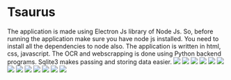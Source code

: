# Tsaurus
The application is made using Electron Js library of Node Js. So, before running the application make sure you have node js installed. You need to install all the dependencies to node also. The application is written in html, css, javascript. The OCR and webscrapping is done using Python backend programs. Sqlite3 makes passing and storing data easier.
![](https://github.com/Zedd1558/Tsaurus-teaching-assistant-for-Kids-using-OCR-and-webscrapping/blob/master/FINAL%20PRESENTATION/Slide2.JPG)
![](https://github.com/Zedd1558/Tsaurus-teaching-assistant-for-Kids-using-OCR-and-webscrapping/blob/master/FINAL%20PRESENTATION/Slide3.JPG)
![](https://github.com/Zedd1558/Tsaurus-teaching-assistant-for-Kids-using-OCR-and-webscrapping/blob/master/FINAL%20PRESENTATION/Slide4.JPG)
![](https://github.com/Zedd1558/Tsaurus-teaching-assistant-for-Kids-using-OCR-and-webscrapping/blob/master/FINAL%20PRESENTATION/Slide5.JPG)
![](https://github.com/Zedd1558/Tsaurus-teaching-assistant-for-Kids-using-OCR-and-webscrapping/blob/master/FINAL%20PRESENTATION/Slide6.JPG)
![](https://github.com/Zedd1558/Tsaurus-teaching-assistant-for-Kids-using-OCR-and-webscrapping/blob/master/FINAL%20PRESENTATION/Slide7.JPG)
![](https://github.com/Zedd1558/Tsaurus-teaching-assistant-for-Kids-using-OCR-and-webscrapping/blob/master/FINAL%20PRESENTATION/Slide8.JPG)
![](https://github.com/Zedd1558/Tsaurus-teaching-assistant-for-Kids-using-OCR-and-webscrapping/blob/master/FINAL%20PRESENTATION/Slide9.JPG)
![](https://github.com/Zedd1558/Tsaurus-teaching-assistant-for-Kids-using-OCR-and-webscrapping/blob/master/FINAL%20PRESENTATION/Slide10.JPG)
![](https://github.com/Zedd1558/Tsaurus-teaching-assistant-for-Kids-using-OCR-and-webscrapping/blob/master/FINAL%20PRESENTATION/Slide11.JPG)
![](https://github.com/Zedd1558/Tsaurus-teaching-assistant-for-Kids-using-OCR-and-webscrapping/blob/master/FINAL%20PRESENTATION/Slide12.JPG)
![](https://github.com/Zedd1558/Tsaurus-teaching-assistant-for-Kids-using-OCR-and-webscrapping/blob/master/FINAL%20PRESENTATION/Slide13.JPG)
![](https://github.com/Zedd1558/Tsaurus-teaching-assistant-for-Kids-using-OCR-and-webscrapping/blob/master/FINAL%20PRESENTATION/Slide15.JPG)

